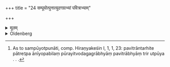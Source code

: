 +++
title = "24 सम्पूयोत्पुनात्युदगग्राभ्यां पवित्राभ्याम्"

+++

<details><summary>मूलम्</summary>

सम्पूयोत्पुनात्युदगग्राभ्यां पवित्राभ्याम् २४
</details>

<details><summary>Oldenberg</summary>

24. [^10]  Having purified (the Ājya by pouring it into the Ājya pot, over which he has laid a Darbha purifier), he purifies it (in the pot) with the two northward-pointed purifiers (in the following way):


[^10]:  As to sampūyotpunāti, comp. Hiraṇyakeśin I, 1, 1, 23: pavitrāntarhite pātreऽpa ānīyopabilaṃ pūrayitvodagagrābhyāṃ pavitrābhyāṃ trir utpūya . . .
</details>

